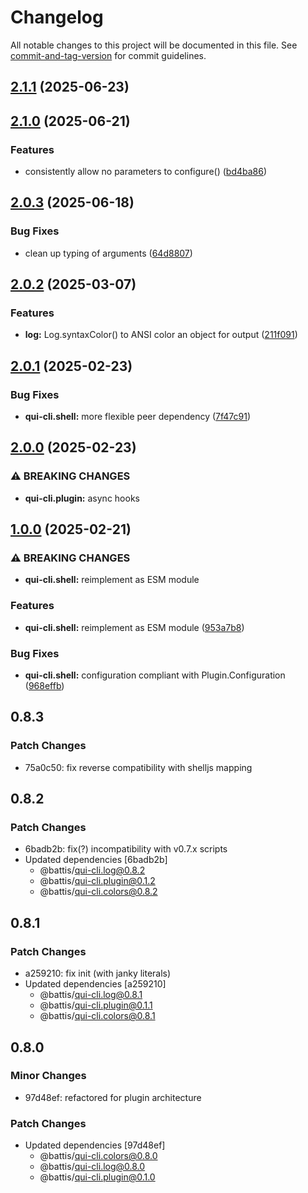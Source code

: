 # Changelog

All notable changes to this project will be documented in this file. See [commit-and-tag-version](https://github.com/absolute-version/commit-and-tag-version) for commit guidelines.

## [2.1.1](https://github.com/battis/qui-cli/compare/shell/2.1.0...shell/2.1.1) (2025-06-23)

## [2.1.0](https://github.com/battis/qui-cli/compare/shell/2.0.3...shell/2.1.0) (2025-06-21)


### Features

* consistently allow no parameters to configure() ([bd4ba86](https://github.com/battis/qui-cli/commit/bd4ba8697691020b8368482f66f1124cd91926fd))

## [2.0.3](https://github.com/battis/qui-cli/compare/shell/2.0.2...shell/2.0.3) (2025-06-18)


### Bug Fixes

* clean up typing of arguments ([64d8807](https://github.com/battis/qui-cli/commit/64d88075bdd5653f8ab84ab4e3f2805ab62748a2))

## [2.0.2](https://github.com/battis/qui-cli/compare/shell/2.0.1...shell/2.0.2) (2025-03-07)

### Features

- **log:** Log.syntaxColor() to ANSI color an object for output ([211f091](https://github.com/battis/qui-cli/commit/211f091c00c945a4d99cf5216b6c06bad978dc30))

## [2.0.1](https://github.com/battis/qui-cli/compare/shell/2.0.0...shell/2.0.1) (2025-02-23)

### Bug Fixes

- **qui-cli.shell:** more flexible peer dependency ([7f47c91](https://github.com/battis/qui-cli/commit/7f47c91646413b3760d7bf32821f078cc33012e6))

## [2.0.0](https://github.com/battis/qui-cli/compare/shell/1.0.0...shell/2.0.0) (2025-02-23)

### ⚠ BREAKING CHANGES

- **qui-cli.plugin:** async hooks

## [1.0.0](https://github.com/battis/qui-cli/compare/shell/0.8.3...shell/1.0.0) (2025-02-21)

### ⚠ BREAKING CHANGES

- **qui-cli.shell:** reimplement as ESM module

### Features

- **qui-cli.shell:** reimplement as ESM module ([953a7b8](https://github.com/battis/qui-cli/commit/953a7b820e19832639d07fd31553e546a9bdc0d6))

### Bug Fixes

- **qui-cli.shell:** configuration compliant with Plugin.Configuration ([968effb](https://github.com/battis/qui-cli/commit/968effbb4828d5f285995fbdf9c1e01f6a3ce874))

## 0.8.3

### Patch Changes

- 75a0c50: fix reverse compatibility with shelljs mapping

## 0.8.2

### Patch Changes

- 6badb2b: fix(?) incompatibility with v0.7.x scripts
- Updated dependencies [6badb2b]
  - @battis/qui-cli.log@0.8.2
  - @battis/qui-cli.plugin@0.1.2
  - @battis/qui-cli.colors@0.8.2

## 0.8.1

### Patch Changes

- a259210: fix init (with janky literals)
- Updated dependencies [a259210]
  - @battis/qui-cli.log@0.8.1
  - @battis/qui-cli.plugin@0.1.1
  - @battis/qui-cli.colors@0.8.1

## 0.8.0

### Minor Changes

- 97d48ef: refactored for plugin architecture

### Patch Changes

- Updated dependencies [97d48ef]
  - @battis/qui-cli.colors@0.8.0
  - @battis/qui-cli.log@0.8.0
  - @battis/qui-cli.plugin@0.1.0
